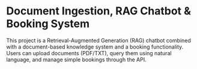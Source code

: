 # Document Ingestion, RAG Chatbot & Booking System
This project is a Retrieval-Augmented Generation (RAG) chatbot combined with a document-based knowledge system and a booking functionality. Users can upload documents (PDF/TXT), query them using natural language, and manage simple bookings through the API.

